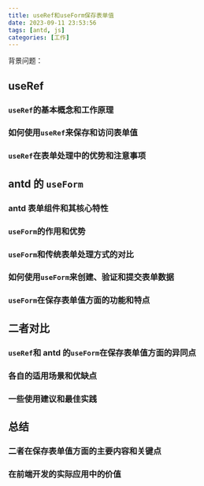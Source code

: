 ```yaml
---
title: useRef和useForm保存表单值
date: 2023-09-11 23:53:56
tags: [antd, js]
categories: [工作]
---
```


背景问题：

## useRef

### `useRef`的基本概念和工作原理

### 如何使用`useRef`来保存和访问表单值

### `useRef`在表单处理中的优势和注意事项

## antd 的 `useForm`

### antd 表单组件和其核心特性

### `useForm`的作用和优势

### `useForm`和传统表单处理方式的对比

### 如何使用`useForm`来创建、验证和提交表单数据

### `useForm`在保存表单值方面的功能和特点

## 二者对比

### `useRef`和 antd 的`useForm`在保存表单值方面的异同点

### 各自的适用场景和优缺点

### 一些使用建议和最佳实践

## 总结

### 二者在保存表单值方面的主要内容和关键点

### 在前端开发的实际应用中的价值
